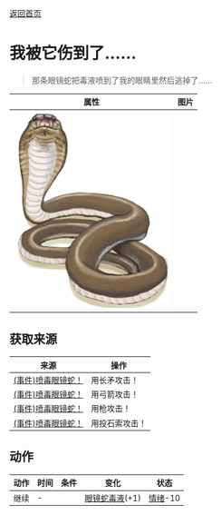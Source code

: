 [返回首页](index.md)  
# 我被它伤到了……  
> 那条眼镜蛇把毒液喷到了我的眼睛里然后逃掉了……  
  
  属性  |   图片   
 ----  |  ----:   
   |  ![](Sprite/SpittingCobra.png)   
  
## 获取来源  
来源  |  操作  
----  |  ----  
[(事件)喷毒眼镜蛇！](Event_CobraFight.md)  |  用长矛攻击！  
[(事件)喷毒眼镜蛇！](Event_CobraFight.md)  |  用弓箭攻击！  
[(事件)喷毒眼镜蛇！](Event_CobraFight.md)  |  用枪攻击！  
[(事件)喷毒眼镜蛇！](Event_CobraFight.md)  |  用投石索攻击！  
## 动作  
动作  |  时间  |  条件  |  变化  |  状态  
----  |  ----  |  ----  |  ----  |  ----  
继续  |  -  |    |  [眼镜蛇毒液](W_CobraSpit.md)(+1)  |  [情绪](Morale.md)-10  
